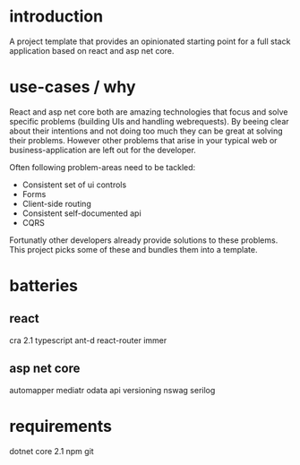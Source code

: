 # introduction

A project template that provides an opinionated starting point for a full stack application based on react and asp net core.

# use-cases / why

React and asp net core both are amazing technologies that focus and solve specific problems (building UIs and handling webrequests). By beeing clear about their intentions and not doing too much they can be great at solving their problems. However other problems that arise in your typical web or business-application are left out for the developer.

Often following problem-areas need to be tackled:

- Consistent set of ui controls
- Forms
- Client-side routing
- Consistent self-documented api
- CQRS

Fortunatly other developers already provide solutions to these problems. This project picks some of these and bundles them into a template.

# batteries

## react

cra 2.1
typescript
ant-d
react-router
immer

## asp net core

automapper
mediatr
odata
api versioning
nswag
serilog

# requirements

dotnet core 2.1
npm
git

